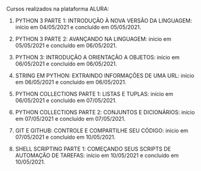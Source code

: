 Cursos realizados na plataforma ALURA:

1. PYTHON 3 PARTE 1: INTRODUÇÃO À NOVA VERSÃO DA LINGUAGEM: início em 04/05/2021 e concluído em 05/05/2021.

2. PYTHON 3 PARTE 2: AVANÇANDO NA LINGUAGEM: início em 05/05/2021 e concluído em 06/05/2021.

3. PYTHON 3: INTRODUÇÃO A ORIENTAÇÃO A OBJETOS: início em 06/05/2021 e concluído em 06/05/2021.

4. STRING EM PYTHON: EXTRAINDO INFORMAÇÕES DE UMA URL: início em 06/05/2021 e concluído em 06/05/2021.

5. PYTHON COLLECTIONS PARTE 1: LISTAS E TUPLAS: início em 06/05/2021 e concluído em 07/05/2021.

6. PYTHON COLLECTIONS PARTE 2: CONJUNTOS E DICIONÁRIOS: início em 07/05/2021 e concluído em 07/05/2021.

7. GIT E GITHUB: CONTROLE E COMPARTILHE SEU CÓDIGO: início em 07/05/2021 e concluído em 10/05/2021.

8. SHELL SCRIPTING PARTE 1: COMEÇANDO SEUS SCRIPTS DE AUTOMAÇÃO DE TAREFAS: início em 10/05/2021 e concluído em 10/05/2021.